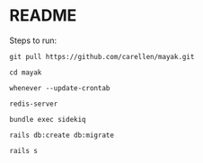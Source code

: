 # README

Steps to run:

```
git pull https://github.com/carellen/mayak.git
```

```
cd mayak
```

```
whenever --update-crontab
```

```
redis-server
```

```
bundle exec sidekiq
```

```
rails db:create db:migrate
```

```
rails s
```

